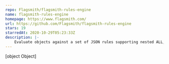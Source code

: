 ```yaml
---
repo: Flagsmith/flagsmith-rules-engine
name: flagsmith-rules-engine
homepage: https://www.flagsmith.com/
url: https://github.com/Flagsmith/flagsmith-rules-engine
stars: 19
starredAt: 2020-10-29T05:23:33Z
description: |-
    Evaluate objects against a set of JSON rules supporting nested ALL, NONE and ANY predicates with standard operators 
---
```


[object Object]
